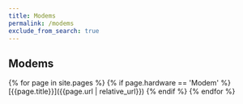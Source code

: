 ```yaml
---
title: Modems
permalink: /modems
exclude_from_search: true
---
```

## Modems
{% for page in site.pages %}
    {% if page.hardware == 'Modem' %}
[{{page.title}}]({{page.url | relative_url}})
    {% endif %}
{% endfor %}
